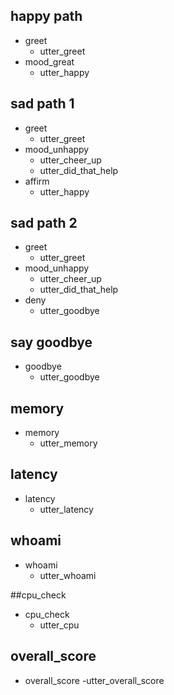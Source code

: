 ## happy path
* greet
  - utter_greet
* mood_great
  - utter_happy

## sad path 1
* greet
  - utter_greet
* mood_unhappy
  - utter_cheer_up
  - utter_did_that_help
* affirm
  - utter_happy

## sad path 2
* greet
  - utter_greet
* mood_unhappy
  - utter_cheer_up
  - utter_did_that_help
* deny
  - utter_goodbye

## say goodbye
* goodbye
  - utter_goodbye
  
## memory
* memory
  - utter_memory
## latency
* latency
  - utter_latency
## whoami
* whoami
  - utter_whoami

##cpu_check
* cpu_check
  - utter_cpu
## overall_score
* overall_score
  -utter_overall_score